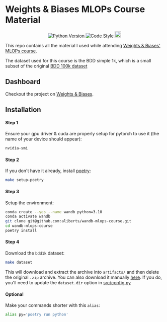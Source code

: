 # Weights & Biases MLOPs Course Material
<p align="center">
	<a href="https://www.python.org/downloads/release/python-3100/">
		<img src="https://img.shields.io/badge/Python-3.10-blue"
			 alt="Python Version">
	</a>
	<a href="https://github.com/psf/black">
		<img src="https://img.shields.io/badge/Code%20style-Black-000000.svg"
			 alt="Code Style">
	</a>
	<a href="https://wandb.ai/aliberts/mlops-course-001">
		<img src="https://raw.githubusercontent.com/wandb/assets/main/wandb-github-badge-28-gray.svg"
			 alt="Weights & Biases"
			 height="20">
	</a>
</p>


This repo contains all the material I used while attending [Weights & Biases' MLOPs course](https://www.wandb.courses/courses/effective-mlops-model-development).

The dataset used for this course is the BDD simple 1k, which is a small subset of the original [BDD 100k dataset](https://www.bdd100k.com/)


## Dashboard
Checkout the project on [Weights & Biases](https://wandb.ai/aliberts/mlops-course-001).

## Installation

#### Step 1
Ensure your gpu driver & cuda are properly setup for pytorch to use it (the name of your device should appear):
```bash
nvidia-smi
```

#### Step 2
If you don't have it already, install [poetry](https://python-poetry.org/):
```bash
make setup-poetry
```

#### Step 3
Setup the environment:
```bash
conda create --yes --name wandb python=3.10
conda activate wandb
git clone git@github.com:aliberts/wandb-mlops-course.git
cd wandb-mlops-course
poetry install
```

#### Step 4
Download the `bdd1k` dataset:
```bash
make dataset
```
This will download and extract the archive into `artifacts/` and then delete the original `.zip` archive.
You can also download it manually [here](https://storage.googleapis.com/wandb_course/bdd_simple_1k.zip). If you do, you'll need to update the `dataset.dir` option in [src/config.py](src/config.py)

#### Optional
Make your commands shorter with this `alias`:
```bash
alias py='poetry run python'
```
